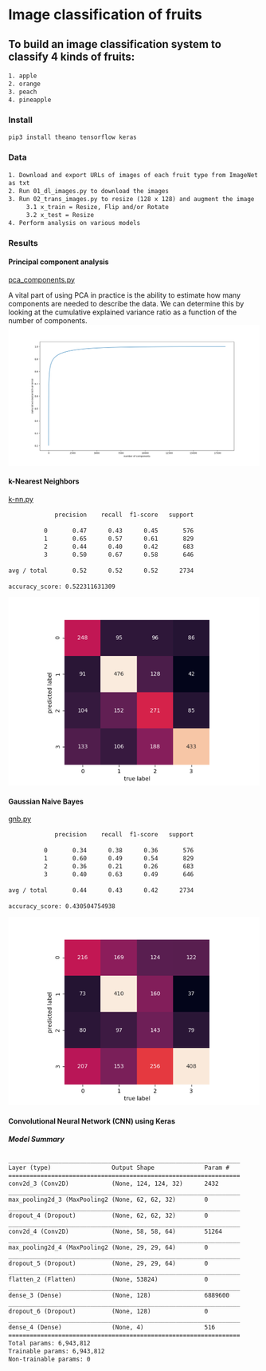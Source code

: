 # Image classification of fruits

## To build an image classification system to classify 4 kinds of fruits: 
~~~
1. apple
2. orange
3. peach
4. pineapple
~~~

### Install
~~~
pip3 install theano tensorflow keras
~~~

### Data
~~~
1. Download and export URLs of images of each fruit type from ImageNet as txt
2. Run 01_dl_images.py to download the images
3. Run 02_trans_images.py to resize (128 x 128) and augment the image 
     3.1 x_train = Resize, Flip and/or Rotate
     3.2 x_test = Resize
4. Perform analysis on various models
~~~

### Results

#### Principal component analysis 
[pca_components.py](pca_components.py)

A vital part of using PCA in practice is the ability to estimate how many components are needed to describe the data. We can determine this by looking at the cumulative explained variance ratio as a function of the number of components.
![pca](pca.png)

#### k-Nearest Neighbors
[k-nn.py](k-nn.py)
~~~
             precision    recall  f1-score   support

          0       0.47      0.43      0.45       576
          1       0.65      0.57      0.61       829
          2       0.44      0.40      0.42       683
          3       0.50      0.67      0.58       646

avg / total       0.52      0.52      0.52      2734

accuracy_score: 0.522311631309
~~~
![Confusion Matrix](knn_confusion.png)

#### Gaussian Naive Bayes
[gnb.py](gnb.py)
~~~
             precision    recall  f1-score   support

          0       0.34      0.38      0.36       576
          1       0.60      0.49      0.54       829
          2       0.36      0.21      0.26       683
          3       0.40      0.63      0.49       646

avg / total       0.44      0.43      0.42      2734

accuracy_score: 0.430504754938
~~~
![Confusion Matrix](gnb_confusion.png)

#### Convolutional Neural Network (CNN) using Keras

##### Model Summary
~~~
_________________________________________________________________
Layer (type)                 Output Shape              Param #
=================================================================
conv2d_3 (Conv2D)            (None, 124, 124, 32)      2432
_________________________________________________________________
max_pooling2d_3 (MaxPooling2 (None, 62, 62, 32)        0
_________________________________________________________________
dropout_4 (Dropout)          (None, 62, 62, 32)        0
_________________________________________________________________
conv2d_4 (Conv2D)            (None, 58, 58, 64)        51264
_________________________________________________________________
max_pooling2d_4 (MaxPooling2 (None, 29, 29, 64)        0
_________________________________________________________________
dropout_5 (Dropout)          (None, 29, 29, 64)        0
_________________________________________________________________
flatten_2 (Flatten)          (None, 53824)             0
_________________________________________________________________
dense_3 (Dense)              (None, 128)               6889600
_________________________________________________________________
dropout_6 (Dropout)          (None, 128)               0
_________________________________________________________________
dense_4 (Dense)              (None, 4)                 516
=================================================================
Total params: 6,943,812
Trainable params: 6,943,812
Non-trainable params: 0
~~~
